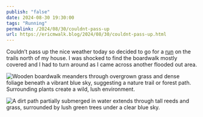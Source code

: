 ```yaml
---
publish: "false"
date: 2024-08-30 19:30:00
tags: "Running"
permalink: /2024/08/30/couldnt-pass-up
url: https://ericmwalk.blog/2024/08/30/couldnt-pass-up.html
---
```


Couldn’t pass up the nice weather today so decided to go for a [run](https://strava.com/activities/12283244469) on the trails north of my house. I was shocked to find the boardwalk mostly covered and I had to turn around as I came across another flooded out area.

![Wooden boardwalk meanders through overgrown grass and dense foliage beneath a vibrant blue sky, suggesting a nature trail or forest path. Surrounding plants create a wild, lush environment.](https://ericmwalk.blog/uploads/2024/img-1718.jpeg)

![A dirt path partially submerged in water extends through tall reeds and grass, surrounded by lush green trees under a clear blue sky.](https://ericmwalk.blog/uploads/2024/img-1719.jpeg)